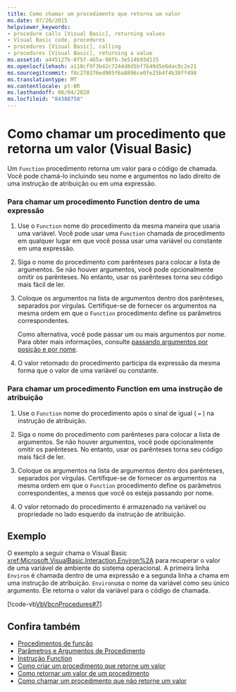 ```yaml
---
title: Como chamar um procedimento que retorna um valor
ms.date: 07/20/2015
helpviewer_keywords:
- procedure calls [Visual Basic], returning values
- Visual Basic code, procedures
- procedures [Visual Basic], calling
- procedures [Visual Basic], returning a value
ms.assetid: a445127b-0f5f-465a-98fb-3e514b93d115
ms.openlocfilehash: a110cf9f3b42c7244d8d5bf7b49d5e6dac8c2e21
ms.sourcegitcommit: f8c270376ed905f6a8896ce0fe25b4f4b38ff498
ms.translationtype: MT
ms.contentlocale: pt-BR
ms.lasthandoff: 06/04/2020
ms.locfileid: "84388758"
---
```

# <a name="how-to-call-a-procedure-that-returns-a-value-visual-basic"></a>Como chamar um procedimento que retorna um valor (Visual Basic)
Um `Function` procedimento retorna um valor para o código de chamada. Você pode chamá-lo incluindo seu nome e argumentos no lado direito de uma instrução de atribuição ou em uma expressão.  
  
### <a name="to-call-a-function-procedure-within-an-expression"></a>Para chamar um procedimento Function dentro de uma expressão  
  
1. Use o `Function` nome do procedimento da mesma maneira que usaria uma variável. Você pode usar uma `Function` chamada de procedimento em qualquer lugar em que você possa usar uma variável ou constante em uma expressão.  
  
2. Siga o nome do procedimento com parênteses para colocar a lista de argumentos. Se não houver argumentos, você pode opcionalmente omitir os parênteses. No entanto, usar os parênteses torna seu código mais fácil de ler.  
  
3. Coloque os argumentos na lista de argumentos dentro dos parênteses, separados por vírgulas. Certifique-se de fornecer os argumentos na mesma ordem em que o `Function` procedimento define os parâmetros correspondentes.  
  
     Como alternativa, você pode passar um ou mais argumentos por nome. Para obter mais informações, consulte [passando argumentos por posição e por nome](./passing-arguments-by-position-and-by-name.md).  
  
4. O valor retornado do procedimento participa da expressão da mesma forma que o valor de uma variável ou constante.  
  
### <a name="to-call-a-function-procedure-in-an-assignment-statement"></a>Para chamar um procedimento Function em uma instrução de atribuição  
  
1. Use o `Function` nome do procedimento após o sinal de igual ( `=` ) na instrução de atribuição.  
  
2. Siga o nome do procedimento com parênteses para colocar a lista de argumentos. Se não houver argumentos, você pode opcionalmente omitir os parênteses. No entanto, usar os parênteses torna seu código mais fácil de ler.  
  
3. Coloque os argumentos na lista de argumentos dentro dos parênteses, separados por vírgulas. Certifique-se de fornecer os argumentos na mesma ordem em que o `Function` procedimento define os parâmetros correspondentes, a menos que você os esteja passando por nome.  
  
4. O valor retornado do procedimento é armazenado na variável ou propriedade no lado esquerdo da instrução de atribuição.  
  
## <a name="example"></a>Exemplo  
 O exemplo a seguir chama o Visual Basic <xref:Microsoft.VisualBasic.Interaction.Environ%2A> para recuperar o valor de uma variável de ambiente do sistema operacional. A primeira linha `Environ` é chamada dentro de uma expressão e a segunda linha a chama em uma instrução de atribuição. `Environ`usa o nome da variável como seu único argumento. Ele retorna o valor da variável para o código de chamada.  
  
 [!code-vb[VbVbcnProcedures#7](~/samples/snippets/visualbasic/VS_Snippets_VBCSharp/VbVbcnProcedures/VB/Class1.vb#7)]  
  
## <a name="see-also"></a>Confira também

- [Procedimentos de função](./function-procedures.md)
- [Parâmetros e Argumentos de Procedimento](./procedure-parameters-and-arguments.md)
- [Instrução Function](../../../language-reference/statements/function-statement.md)
- [Como criar um procedimento que retorne um valor](./how-to-create-a-procedure-that-returns-a-value.md)
- [Como retornar um valor de um procedimento](./how-to-return-a-value-from-a-procedure.md)
- [Como chamar um procedimento que não retorne um valor](./how-to-call-a-procedure-that-does-not-return-a-value.md)
